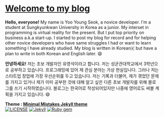 # [Welcome to my blog](https://richpin.github.io/)

**Hello, everyone!** My name is Yoo Young Seok, a novice developer. I'm a student at Sungkyunkwan University in Korea as a junior. My interset in programming is virtual reality for the present. But I put top priority on business a.k.a start-up. I started to post my blog for record and for helping other novice developers who have same struggles I had or want to learn something I have already studied. My blog is written in Korean🇰 but have a plan to write in both Korean and English later. :smile:

**안녕하세요!** 저는 초보 개발자인 유영석이라고 합니다. 저는 성균관대학교에서 3학년으로 공부하고 있습니다. 프로그래밍에 있어 제 관심 분야는 가상 현실입니다. 그러나 저는 스타트업 창업에 가장 우선순위를 두고 있습니다. 저는 기록과 더불어, 제가 겪었던 문제를 가지고 있거나 제가 이미 공부한 것에 대해 알고 싶은 다른 초보 개발자를 위해 블로그를 쓰기 시작하였습니다. 블로그는 한국어로 작성되어있지만 나중에 영어로도 써볼 계획을 가지고 있습니다. :smile:

**Theme : [Minimal Mistakes Jekyll theme](https://github.com/mmistakes/minimal-mistakes)**  
[![LICENSE](https://img.shields.io/badge/license-MIT-lightgrey.svg)](https://raw.githubusercontent.com/mmistakes/minimal-mistakes/master/LICENSE)
[![Jekyll](https://img.shields.io/badge/jekyll-%3E%3D%203.7-blue.svg)](https://jekyllrb.com/)
[![Ruby gem](https://img.shields.io/gem/v/minimal-mistakes-jekyll.svg)](https://rubygems.org/gems/minimal-mistakes-jekyll)